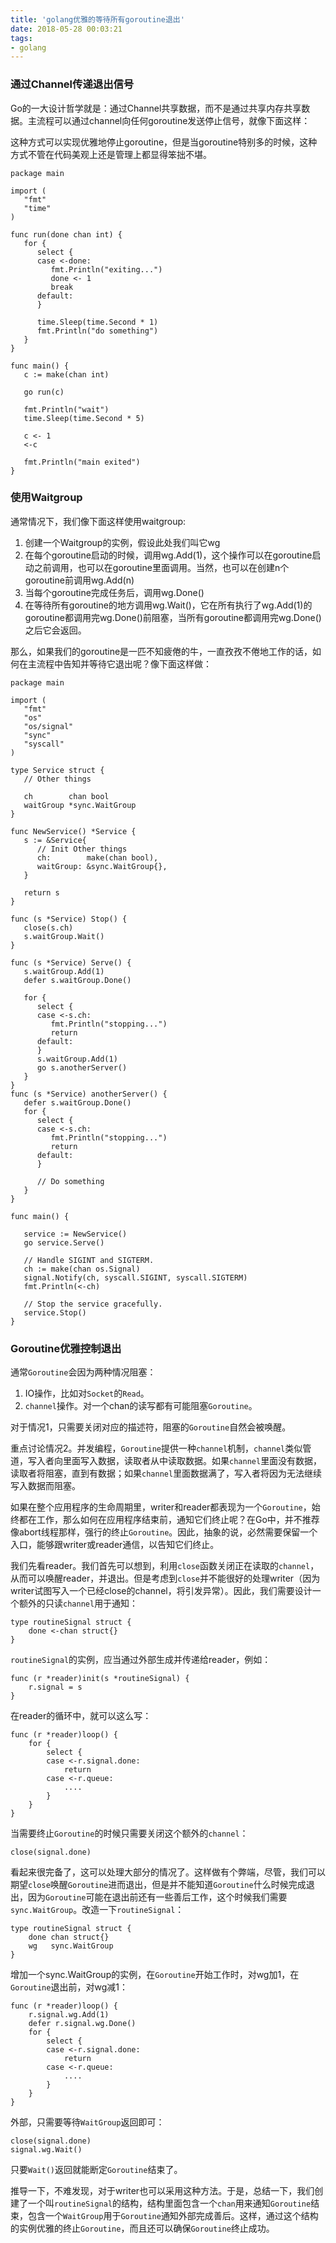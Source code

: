 ```yaml
---
title: 'golang优雅的等待所有goroutine退出'
date: 2018-05-28 00:03:21
tags:
- golang
---
```


### 通过Channel传递退出信号

Go的一大设计哲学就是：通过Channel共享数据，而不是通过共享内存共享数据。主流程可以通过channel向任何goroutine发送停止信号，就像下面这样：



这种方式可以实现优雅地停止goroutine，但是当goroutine特别多的时候，这种方式不管在代码美观上还是管理上都显得笨拙不堪。



```
package main

import (
   "fmt"
   "time"
)

func run(done chan int) {
   for {
      select {
      case <-done:
         fmt.Println("exiting...")
         done <- 1
         break
      default:
      }

      time.Sleep(time.Second * 1)
      fmt.Println("do something")
   }
}

func main() {
   c := make(chan int)

   go run(c)

   fmt.Println("wait")
   time.Sleep(time.Second * 5)

   c <- 1
   <-c

   fmt.Println("main exited")
}
```

<!-- more -->

### 使用Waitgroup



通常情况下，我们像下面这样使用waitgroup:

1. 创建一个Waitgroup的实例，假设此处我们叫它wg
2. 在每个goroutine启动的时候，调用wg.Add(1)，这个操作可以在goroutine启动之前调用，也可以在goroutine里面调用。当然，也可以在创建n个goroutine前调用wg.Add(n)
3. 当每个goroutine完成任务后，调用wg.Done()
4. 在等待所有goroutine的地方调用wg.Wait()，它在所有执行了wg.Add(1)的goroutine都调用完wg.Done()前阻塞，当所有goroutine都调用完wg.Done()之后它会返回。

那么，如果我们的goroutine是一匹不知疲倦的牛，一直孜孜不倦地工作的话，如何在主流程中告知并等待它退出呢？像下面这样做：



```
package main

import (
   "fmt"
   "os"
   "os/signal"
   "sync"
   "syscall"
)

type Service struct {
   // Other things

   ch        chan bool
   waitGroup *sync.WaitGroup
}

func NewService() *Service {
   s := &Service{
      // Init Other things
      ch:        make(chan bool),
      waitGroup: &sync.WaitGroup{},
   }

   return s
}

func (s *Service) Stop() {
   close(s.ch)
   s.waitGroup.Wait()
}

func (s *Service) Serve() {
   s.waitGroup.Add(1)
   defer s.waitGroup.Done()

   for {
      select {
      case <-s.ch:
         fmt.Println("stopping...")
         return
      default:
      }
      s.waitGroup.Add(1)
      go s.anotherServer()
   }
}
func (s *Service) anotherServer() {
   defer s.waitGroup.Done()
   for {
      select {
      case <-s.ch:
         fmt.Println("stopping...")
         return
      default:
      }

      // Do something
   }
}

func main() {

   service := NewService()
   go service.Serve()

   // Handle SIGINT and SIGTERM.
   ch := make(chan os.Signal)
   signal.Notify(ch, syscall.SIGINT, syscall.SIGTERM)
   fmt.Println(<-ch)

   // Stop the service gracefully.
   service.Stop()
}
```


### Goroutine优雅控制退出

通常`Goroutine`会因为两种情况阻塞：

1. IO操作，比如对`Socket`的`Read`。
2. `channel`操作。对一个chan的读写都有可能阻塞`Goroutine`。



对于情况1，只需要关闭对应的描述符，阻塞的`Goroutine`自然会被唤醒。

重点讨论情况2。并发编程，`Goroutine`提供一种`channel`机制，`channel`类似管道，写入者向里面写入数据，读取者从中读取数据。如果`channel`里面没有数据，读取者将阻塞，直到有数据；如果`channel`里面数据满了，写入者将因为无法继续写入数据而阻塞。

如果在整个应用程序的生命周期里，writer和reader都表现为一个`Goroutine`，始终都在工作，那么如何在应用程序结束前，通知它们终止呢？在Go中，并不推荐像abort线程那样，强行的终止`Goroutine`。因此，抽象的说，必然需要保留一个入口，能够跟writer或reader通信，以告知它们终止。

 



我们先看reader。我们首先可以想到，利用`close`函数关闭正在读取的`channel`，从而可以唤醒reader，并退出。但是考虑到`close`并不能很好的处理writer（因为writer试图写入一个已经close的channel，将引发异常）。因此，我们需要设计一个额外的只读`channel`用于通知：

```
type routineSignal struct {
    done <-chan struct{}
}
```

 `routineSignal`的实例，应当通过外部生成并传递给reader，例如：

```
func (r *reader)init(s *routineSignal) {
    r.signal = s
}
```

 在reader的循环中，就可以这么写：

```
func (r *reader)loop() {
    for {
        select {
        case <-r.signal.done:
            return
        case <-r.queue:
            ....
        }
    }
}
```

当需要终止`Goroutine`的时候只需要关闭这个额外的`channel`：

```
close(signal.done)
```

 



看起来很完备了，这可以处理大部分的情况了。这样做有个弊端，尽管，我们可以期望`close`唤醒`Goroutine`进而退出，但是并不能知道`Goroutine`什么时候完成退出，因为`Goroutine`可能在退出前还有一些善后工作，这个时候我们需要`sync.WaitGroup`。改造一下`routineSignal`：



```
type routineSignal struct {
    done chan struct{}
    wg   sync.WaitGroup
}
```



增加一个sync.WaitGroup的实例，在`Goroutine`开始工作时，对wg加1，在`Goroutine`退出前，对wg减1：

```
func (r *reader)loop() {
    r.signal.wg.Add(1)
    defer r.signal.wg.Done()
    for {
        select {
        case <-r.signal.done:
            return
        case <-r.queue:
            ....
        }
    }
}
```

 外部，只需要等待`WaitGroup`返回即可：

```
close(signal.done)
signal.wg.Wait()
```

只要`Wait()`返回就能断定`Goroutine`结束了。



推导一下，不难发现，对于writer也可以采用这种方法。于是，总结一下，我们创建了一个叫`routineSignal`的结构，结构里面包含一个`chan`用来通知`Goroutine`结束，包含一个`WaitGroup`用于`Goroutine`通知外部完成善后。这样，通过这个结构的实例优雅的终止`Goroutine`，而且还可以确保`Goroutine`终止成功。 